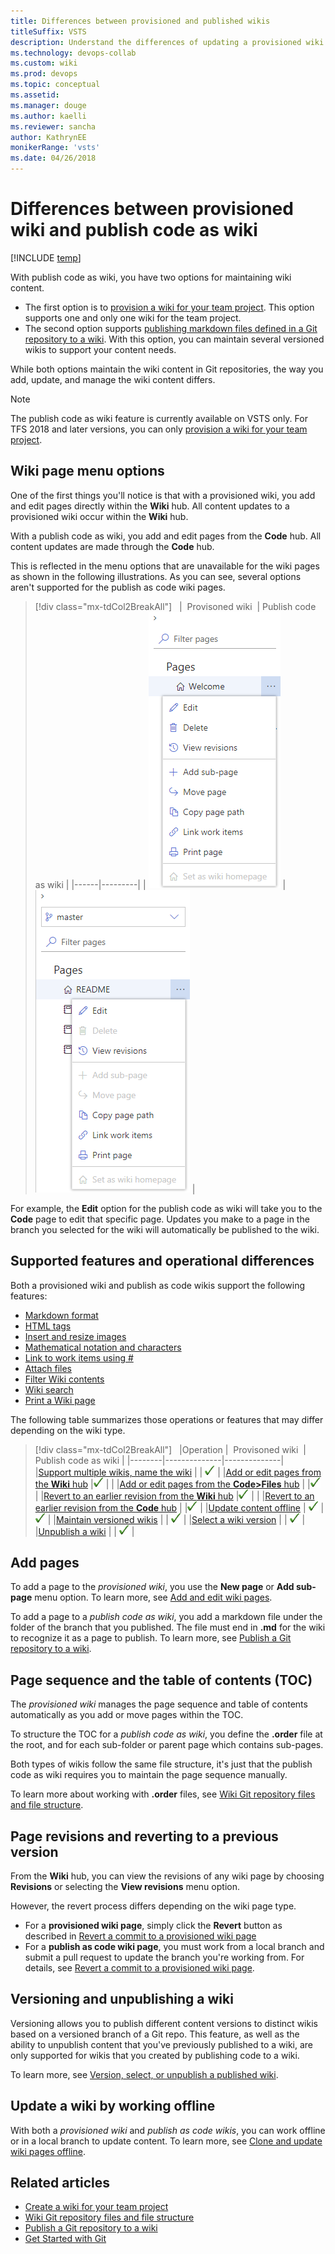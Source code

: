 ```yaml
---
title: Differences between provisioned and published wikis  
titleSuffix: VSTS  
description: Understand the differences of updating a provisioned wiki for a team project versus files you publish from a Git repository   in Visual Studio Team Services
ms.technology: devops-collab
ms.custom: wiki
ms.prod: devops
ms.topic: conceptual
ms.assetid:
ms.manager: douge
ms.author: kaelli
ms.reviewer: sancha
author: KathrynEE
monikerRange: 'vsts'
ms.date: 04/26/2018  
---
```



# Differences between provisioned wiki and publish code as wiki 

[!INCLUDE [temp](../../_shared/version-vsts-tfs-2018.md)]

<!--- Supports https://go.microsoft.com/fwlink/?linkid=866310 --> 

With publish code as wiki, you have two options for maintaining wiki content.  
- The first option is to [provision a wiki for your team project](wiki-create-repo.md). This option supports one and only one wiki for the team project. 
- The second option supports [publishing markdown files defined in a Git repository to a wiki](publish-repo-to-wiki.md). With this option, you can maintain several versioned wikis to support your content needs. 

While both options maintain the wiki content in Git repositories, the way you add, update, and manage the wiki content differs. 

> [!NOTE]  
> The publish code as wiki feature is currently available on VSTS only. For TFS 2018 and later versions, you can only [provision a wiki for your team project](wiki-create-repo.md).  


## Wiki page menu options

One of the first things you'll notice is that with a provisioned wiki, you add and edit pages directly within the **Wiki** hub. All content updates to a provisioned wiki occur within the **Wiki** hub. 

 With a publish code as wiki, you add and edit pages from the **Code** hub. All content updates are made through the **Code** hub.   

This is reflected in the menu options that are unavailable for the wiki pages as shown in the following illustrations. As you can see, several options aren't supported for the publish as code wiki pages. 

> [!div class="mx-tdCol2BreakAll"]  
> |  Provisoned wiki  | Publish code as wiki |
> |------|---------|
> | ![Provisioned wiki page menu options](_img/wiki/diff-menu-options-provisioned.png) | ![Publish code page menu options](_img/wiki/diff-menu-options.png) |

For example, the **Edit** option for the publish code as wiki will take you to the **Code** page to edit that specific page. Updates you make to a page in the branch you selected for the wiki will automatically be published to the wiki.  

## Supported features and operational differences 

Both a provisioned wiki and publish as code wikis support the following features: 

- [Markdown format](markdown-guidance.md) 
- [HTML tags](markdown-guidance.md#html) 
- [Insert and resize images](markdown-guidance.md#images) 
- [Mathematical notation and characters](markdown-guidance.md#mathematical-notation) 
- [Link to work items using #](markdown-guidance.md#link-work-items) 
- [Attach files](markdown-guidance.md#attach) 
- [Filter Wiki contents](filter-print-wiki.md) 
- [Wiki search](search-wiki.md)  
- [Print a Wiki page](filter-print-wiki.md) 


The following table summarizes those operations or features that may differ depending on the wiki type.  

> [!div class="mx-tdCol2BreakAll"]   
> |Operation |  Provisoned wiki  | Publish code as wiki |
> |--------|--------------|--------------|  
> |[Support multiple wikis, name the wiki](publish-repo-to-wiki.md)  |  | ![](_img/checkmark.png) |
> |[Add or edit pages from the **Wiki** hub](add-edit-wiki.md) |![](_img/checkmark.png) |  |
> |[Add or edit pages from the **Code>Files** hub](publish-repo-to-wiki.md) |  |![](_img/checkmark.png)  |
> |[Revert to an earlier revision from the **Wiki** hub](wiki-view-history.md#revert-provision) |![](_img/checkmark.png) |  |
> |[Revert to an earlier revision from the **Code** hub](wiki-view-history.md#revert-publish) |  |![](_img/checkmark.png)  |
> |[Update content offline](wiki-update-offline.md) | ![](_img/checkmark.png) | ![](_img/checkmark.png) |
> |[Maintain versioned wikis](#versioning) |  | ![](_img/checkmark.png) |
> |[Select a wiki version](wiki-select-unpublish-versions.md) |  | ![](_img/checkmark.png) |
> |[Unpublish a wiki](wiki-select-unpublish-versions.md) |  | ![](_img/checkmark.png) |



<a id="add-pages"></a>
## Add pages  

To add a page to the *provisioned wiki*, you use the **New page** or **Add sub-page** menu option. To learn more, see [Add and edit wiki pages](add-edit-wiki.md#add-page).

To add a page to a *publish code as wiki*, you add a markdown file under the folder of the branch that you published. The file must end in **.md** for the wiki to recognize it as a page to publish. To learn more, see [Publish a Git repository to a wiki](add-edit-wiki.md#add-page).

<a id="toc"></a>
## Page sequence and the table of contents (TOC) 

The *provisioned wiki* manages the page sequence and table of contents automatically as you add or move pages within the TOC. 

To structure the TOC for a *publish code as wiki*, you define the **.order** file at the root, and for each sub-folder or parent page which contains sub-pages. 

Both types of wikis follow the same file structure, it's just that the publish code as wiki requires you to maintain the page sequence manually. 

To learn more about working with **.order** files, see  [Wiki Git repository files and file structure](wiki-file-structure.md#order-file). 

<a id="revisions"></a>
## Page revisions and reverting to a previous version

From the **Wiki** hub, you can view the revisions of any wiki page by choosing **Revisions** or selecting the **View revisions** menu option. 

However, the revert process differs depending on the wiki page type.  

- For a **provisioned wiki page**, simply click the **Revert** button as described in [Revert a commit to a provisioned wiki page](wiki-view-history.md#revert-provision)
- For a **publish as code wiki page**, you must work from a local branch and submit a pull request to update the branch you're working from. For details, see [Revert a commit to a provisioned wiki page](wiki-view-history.md#revert-publish). 

<a id="versioning"></a>
## Versioning and unpublishing a wiki

Versioning allows you to publish different content versions to distinct wikis based on a versioned branch of a Git repo. This feature, as well as the ability to unpublish content that you've previously published to a wiki, are only supported for wikis that you created by publishing code to a wiki. 

To learn more, see [Version, select, or unpublish a published wiki](wiki-select-unpublish-versions.md).

## Update a wiki by working offline 

With both a *provisioned wiki* and *publish as code wikis*, you can work offline or in a local branch to update content. To learn more, see [Clone and update wiki pages offline](wiki-update-offline.md).

## Related articles

- [Create a wiki for your team project](./wiki-create-repo.md)
- [Wiki Git repository files and file structure](wiki-file-structure.md)
- [Publish a Git repository to a wiki](publish-repo-to-wiki.md) 
- [Get Started with Git](../../git/gitquickstart.md)

